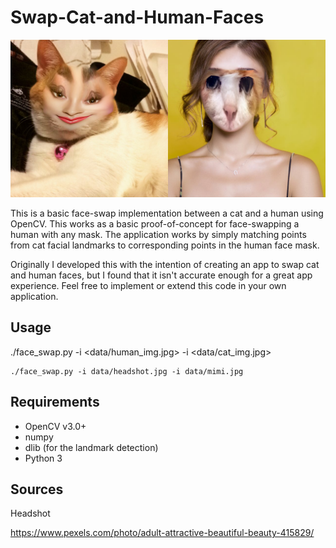 # Swap-Cat-and-Human-Faces
![swap sample](https://raw.githubusercontent.com/BruceMacD/Swap-Cat-and-Human-Faces/master/data/results/side_by_side.png)

This is a basic face-swap implementation between a cat and a human using OpenCV. This works as a basic proof-of-concept for face-swapping a human with any mask. The application works by simply matching points from cat facial landmarks to corresponding points in the human face mask. 

Originally I developed this with the intention of creating an app to swap cat and human faces, but I found that it isn't accurate enough for a great app experience. Feel free to implement or extend this code in your own application.

## Usage
./face_swap.py -i <data/human_img.jpg> -i <data/cat_img.jpg>

```
./face_swap.py -i data/headshot.jpg -i data/mimi.jpg
```

## Requirements
* OpenCV v3.0+
* numpy
* dlib (for the landmark detection)
* Python 3

## Sources
Headshot

https://www.pexels.com/photo/adult-attractive-beautiful-beauty-415829/
